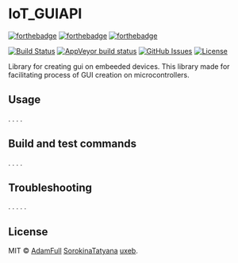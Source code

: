 # IoT_GUIAPI 
[![forthebadge](https://forthebadge.com/images/badges/made-with-c-plus-plus.svg)](https://forthebadge.com)
[![forthebadge](https://forthebadge.com/images/badges/built-with-love.svg)](https://forthebadge.com)
[![forthebadge](https://forthebadge.com/images/badges/powered-by-black-magic.svg)](https://forthebadge.com)

[![Build Status](https://travis-ci.org/AdamFull/IoT_GUIAPI.svg?branch=main)](https://travis-ci.org/AdamFull/IoT_GUIAPI) 
[![AppVeyor build status](https://ci.appveyor.com/api/projects/status/github//AdamFull/IoT_GUIAPI?branch=main&svg=true)](https://ci.appveyor.com/api/projects/status/github/AdamFull/IoT_GUIAPI)
[![GitHub Issues](https://img.shields.io/github/issues/AdamFull/IoT_GUIAPI.svg)](https://github.com/AdamFull/IoT_GUIAPI/issues)
[![License](https://img.shields.io/badge/license-MIT-blue.svg)](https://opensource.org/licenses/MIT)

Library for creating gui on embeeded devices.
This library made for facilitating process of GUI creation on microcontrollers.

Usage
-----
.
.
.
.

Build and test commands
-----------------------
.
.
.
.

Troubleshooting
---------------
.
.
.
.
.

License
-------
MIT © [AdamFull](https://github.com/AdamFull) [SorokinaTatyana](https://github.com/SorokinaTatyana) [uxeb](https://github.com/uxeb).